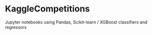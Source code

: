 # KaggleCompetitions
Jupyter notebooks using Pandas, Scikit-learn / XGBoost classifiers and regressors
